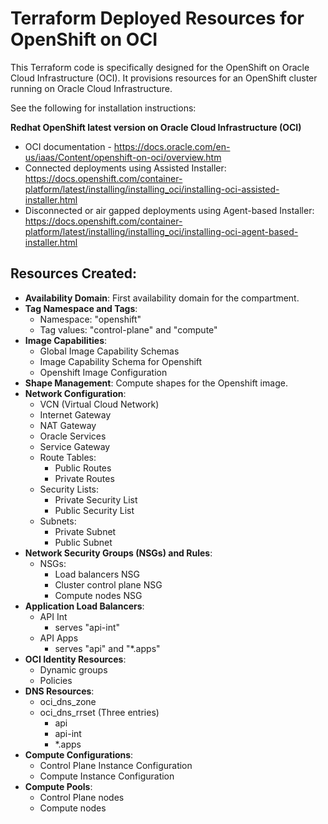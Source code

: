 # Terraform Deployed Resources for OpenShift on OCI

This Terraform code is specifically designed for the OpenShift on Oracle Cloud Infrastructure (OCI). It provisions resources for an OpenShift cluster running on Oracle Cloud Infrastructure.

See the following for installation instructions:

**Redhat OpenShift latest version on Oracle Cloud Infrastructure (OCI)**
- OCI documentation - https://docs.oracle.com/en-us/iaas/Content/openshift-on-oci/overview.htm
- Connected deployments using Assisted Installer: https://docs.openshift.com/container-platform/latest/installing/installing_oci/installing-oci-assisted-installer.html
- Disconnected or air gapped deployments using Agent-based Installer: https://docs.openshift.com/container-platform/latest/installing/installing_oci/installing-oci-agent-based-installer.html

## Resources Created:

- **Availability Domain**: First availability domain for the compartment.
- **Tag Namespace and Tags**:
    - Namespace: "openshift"
    - Tag values: "control-plane" and "compute"
- **Image Capabilities**:
    - Global Image Capability Schemas
    - Image Capability Schema for Openshift
    - Openshift Image Configuration
- **Shape Management**: Compute shapes for the Openshift image.
- **Network Configuration**:
    - VCN (Virtual Cloud Network)
    - Internet Gateway
    - NAT Gateway
    - Oracle Services
    - Service Gateway
    - Route Tables:
        - Public Routes
        - Private Routes
    - Security Lists:
        - Private Security List
        - Public Security List
    - Subnets:
        - Private Subnet
        - Public Subnet
- **Network Security Groups (NSGs) and Rules**:
    - NSGs:
        - Load balancers NSG
        - Cluster control plane NSG
        - Compute nodes NSG
- **Application Load Balancers**:
    - API Int
        - serves "api-int"
    - API Apps
        - serves "api" and "*.apps"
- **OCI Identity Resources**:
    - Dynamic groups
    - Policies
- **DNS Resources**:
    - oci_dns_zone
    - oci_dns_rrset (Three entries)
        - api
        - api-int
        - *.apps
- **Compute Configurations**:
    - Control Plane Instance Configuration
    - Compute Instance Configuration
- **Compute Pools**:
    - Control Plane nodes
    - Compute nodes
